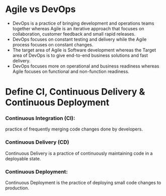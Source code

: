 # Agile vs DevOps

- DevOps is a practice of bringing development and operations teams together whereas Agile is an iterative approach that focuses on collaboration, customer feedback and small rapid releases.
- DevOps focuses on constant testing and delivery while the Agile process focuses on constant changes.
- The target area of Agile is Software development whereas the Target area of DevOps is to give end-to-end business solutions and fast delivery.
- DevOps focuses more on operational and business readiness whereas Agile focuses on functional and non-function readiness.

# Define CI, Continuous Delivery & Continuous Deployment

### Continuous Integration (CI):

practice of frequently merging code changes done by developers.

### Continuous Delivery (CD)

Continuous Delivery is a practice of continuously maintaining code in a deployable state.
 
### Continuous Deployment:
Continuous Deployment is the practice of deploying small code changes to production.